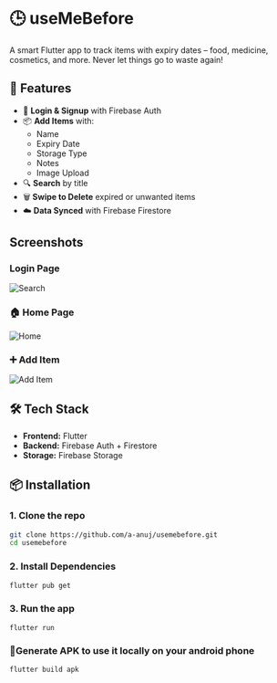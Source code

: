 # 🕒 useMeBefore

A smart Flutter app to track items with expiry dates – food, medicine, cosmetics, and more. Never let things go to waste again!



## 🚀 Features

- 🔐 **Login & Signup** with Firebase Auth  
- 📦 **Add Items** with:
  - Name
  - Expiry Date
  - Storage Type
  - Notes
  - Image Upload  
- 🔍 **Search** by title  
- 🗑️ **Swipe to Delete** expired or unwanted items  
- ☁️ **Data Synced** with Firebase Firestore


## Screenshots

### Login Page
![Search](screenshots/login.jpeg)

### 🏠 Home Page
![Home](screenshots/homePage.jpeg)

### ➕ Add Item
![Add Item](screenshots/addItem.jpeg)



## 🛠️ Tech Stack

- **Frontend:** Flutter  
- **Backend:** Firebase Auth + Firestore  
- **Storage:** Firebase Storage  

## 📦 Installation

### 1. Clone the repo
```bash
git clone https://github.com/a-anuj/usemebefore.git
cd usemebefore
```

### 2. Install Dependencies
```bash
flutter pub get
```

### 3. Run the app
```
flutter run
```

### 📱Generate APK to use it locally on your android phone
```bash
flutter build apk
```